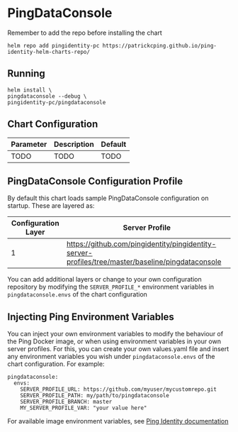# PingDataConsole

Remember to add the repo before installing the chart
```shell
helm repo add pingidentity-pc https://patrickcping.github.io/ping-identity-helm-charts-repo/
```

## Running

```shell
helm install \
pingdataconsole --debug \
pingidentity-pc/pingdataconsole
```

## Chart Configuration

| Parameter | Description | Default |
|--|--|--|
| TODO | TODO | TODO |

## PingDataConsole Configuration Profile

By default this chart loads sample PingDataConsole configuration on startup.  These are layered as:

| Configuration Layer | Server Profile |
|--|--|
| 1 | https://github.com/pingidentity/pingidentity-server-profiles/tree/master/baseline/pingdataconsole |

You can add additional layers or change to your own configuration repository by modifying the `SERVER_PROFILE_*` environment variables in `pingdataconsole.envs` of the chart configuration

## Injecting Ping Environment Variables

You can inject your own environment variables to modify the behaviour of the Ping Docker image, or when using environment variables in your own server profiles.  For this, you can create your own values.yaml file and insert any environment variables you wish under `pingdataconsole.envs` of the chart configuration.  For example:

```
pingdataconsole:
  envs:
    SERVER_PROFILE_URL: https://github.com/myuser/mycustomrepo.git 
    SERVER_PROFILE_PATH: my/path/to/pingdataconsole
    SERVER_PROFILE_BRANCH: master
    MY_SERVER_PROFILE_VAR: "your value here"
```

For available image environment variables, see [Ping Identity documentation](https://pingidentity-devops.gitbook.io/devops/dockerimagesref/pingdataconsole#environment-variables)